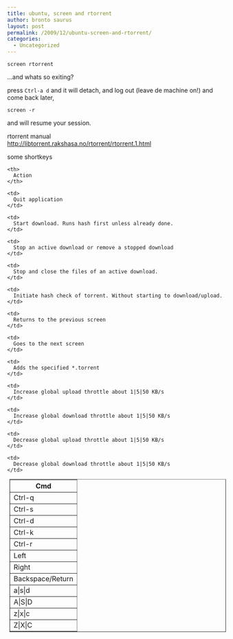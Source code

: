 ```yaml
---
title: ubuntu, screen and rtorrent
author: bronto saurus
layout: post
permalink: /2009/12/ubuntu-screen-and-rtorrent/
categories:
  - Uncategorized
---
```

`screen rtorrent`

…and whats so exiting?

press `Ctrl-a d` and it will detach, and log out (leave de machine on!) and come back later,

`screen -r`

and will resume your session.

rtorrent manual  
<http://libtorrent.rakshasa.no/rtorrent/rtorrent.1.html>

some shortkeys

<table class="toccolours" border="1" cellpadding="4" cellspacing="0" style="margin:5px;">
  <tr>
    <th width="75">
      Cmd
    </th>
    
    <th>
      Action
    </th>
  </tr>
  
  <tr>
    <td>
      Ctrl-q
    </td>
    
    <td>
      Quit application
    </td>
  </tr>
  
  <tr>
    <td>
      Ctrl-s
    </td>
    
    <td>
      Start download. Runs hash first unless already done.
    </td>
  </tr>
  
  <tr>
    <td>
      Ctrl-d
    </td>
    
    <td>
      Stop an active download or remove a stopped download
    </td>
  </tr>
  
  <tr>
    <td>
      Ctrl-k
    </td>
    
    <td>
      Stop and close the files of an active download.
    </td>
  </tr>
  
  <tr>
    <td>
      Ctrl-r
    </td>
    
    <td>
      Initiate hash check of torrent. Without starting to download/upload.
    </td>
  </tr>
  
  <tr>
    <td>
      Left
    </td>
    
    <td>
      Returns to the previous screen
    </td>
  </tr>
  
  <tr>
    <td>
      Right
    </td>
    
    <td>
      Goes to the next screen
    </td>
  </tr>
  
  <tr>
    <td>
      Backspace/Return
    </td>
    
    <td>
      Adds the specified *.torrent
    </td>
  </tr>
  
  <tr>
    <td>
      a|s|d
    </td>
    
    <td>
      Increase global upload throttle about 1|5|50 KB/s
    </td>
  </tr>
  
  <tr>
    <td>
      A|S|D
    </td>
    
    <td>
      Increase global download throttle about 1|5|50 KB/s
    </td>
  </tr>
  
  <tr>
    <td>
      z|x|c
    </td>
    
    <td>
      Decrease global upload throttle about 1|5|50 KB/s
    </td>
  </tr>
  
  <tr>
    <td>
      Z|X|C
    </td>
    
    <td>
      Decrease global download throttle about 1|5|50 KB/s
    </td>
  </tr>
</table>